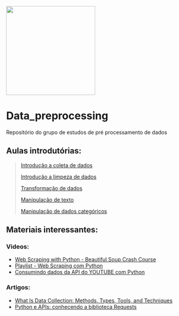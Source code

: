  <img src = "https://drive.google.com/uc?id=1JCGXq-eLDEqIh-MIeEEs7VLfde6GFP2q" width = 240/>
 
# Data_preprocessing
Repositório do grupo de estudos de pré processamento de dados

## Aulas introdutórias:
>[Introdução a coleta de dados](https://github.com/PANDA-UFSCar/Data_preprocessing/blob/main/Coleta_de_Dados.ipynb)
>
>[Introdução a limpeza de dados](https://github.com/PANDA-UFSCar/Data_preprocessing/blob/main/Limpeza_de_Dados_PANDA.ipynb)
>
>[Transformação de dados](https://github.com/PANDA-UFSCar/Data_preprocessing/blob/main/transformação_de_dados.ipynb)
>
>[Manipulação de texto](https://github.com/PANDA-UFSCar/Data_preprocessing/blob/main/Manipulação_de_Texto.ipynb)
>
>[Manipulação de dados categóricos](https://github.com/PANDA-UFSCar/Data_preprocessing/blob/main/Tratamento_de_Dados_Categóricos_PANDA.ipynb)
## Materiais interessantes:
### Videos:

*  [Web Scraping with Python - Beautiful Soup Crash Course](https://www.youtube.com/watch?v=XVv6mJpFOb0&t=25s)
*  [Playlist -  Web Scraping com Python](https://www.youtube.com/watch?v=42sTntMEn6o&list=PLg3ZPsW_sghSkRacynznQeEs-vminyTQk)
*  [Consumindo dados da API do YOUTUBE com Python](https://www.youtube.com/watch?v=olDCJ1w3FLM)
### Artigos:

*  [What Is Data Collection: Methods, Types, Tools, and Techniques](https://www.simplilearn.com/what-is-data-collection-article)
*  [Python e APIs: conhecendo a biblioteca Requests](https://www.alura.com.br/conteudo/python-apis-conhecendo-biblioteca-requests?gclid=Cj0KCQjw8NilBhDOARIsAHzpbLAWKnPfodIh6JkI_fT1VgGze1yf3kxbIbDLGF-Bw3YJLAL98MfDQOEaApfWEALw_wcB)
